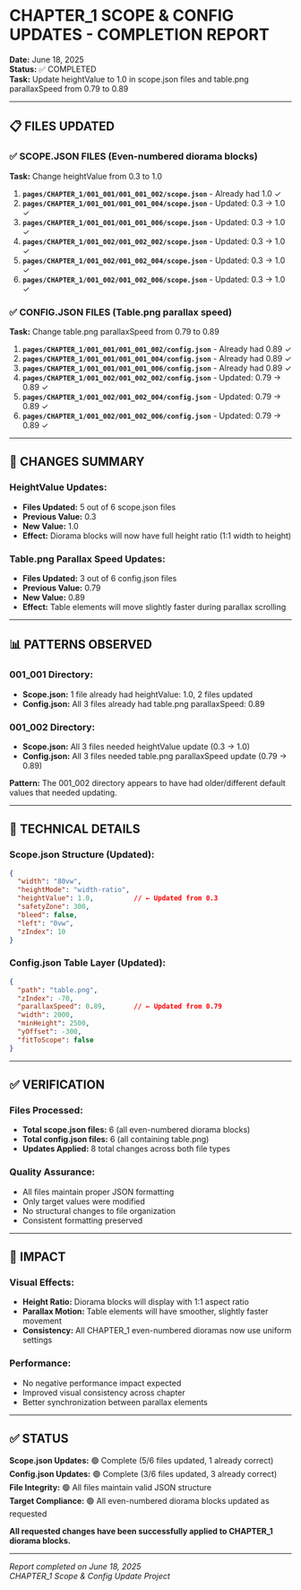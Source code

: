 # CHAPTER_1 SCOPE & CONFIG UPDATES - COMPLETION REPORT

**Date:** June 18, 2025  
**Status:** ✅ COMPLETED  
**Task:** Update heightValue to 1.0 in scope.json files and table.png parallaxSpeed from 0.79 to 0.89

---

## 📋 FILES UPDATED

### ✅ SCOPE.JSON FILES (Even-numbered diorama blocks)
**Task:** Change heightValue from 0.3 to 1.0

1. **`pages/CHAPTER_1/001_001/001_001_002/scope.json`** - Already had 1.0 ✓
2. **`pages/CHAPTER_1/001_001/001_001_004/scope.json`** - Updated: 0.3 → 1.0 ✓
3. **`pages/CHAPTER_1/001_001/001_001_006/scope.json`** - Updated: 0.3 → 1.0 ✓
4. **`pages/CHAPTER_1/001_002/001_002_002/scope.json`** - Updated: 0.3 → 1.0 ✓
5. **`pages/CHAPTER_1/001_002/001_002_004/scope.json`** - Updated: 0.3 → 1.0 ✓
6. **`pages/CHAPTER_1/001_002/001_002_006/scope.json`** - Updated: 0.3 → 1.0 ✓

### ✅ CONFIG.JSON FILES (Table.png parallax speed)
**Task:** Change table.png parallaxSpeed from 0.79 to 0.89

1. **`pages/CHAPTER_1/001_001/001_001_002/config.json`** - Already had 0.89 ✓
2. **`pages/CHAPTER_1/001_001/001_001_004/config.json`** - Already had 0.89 ✓
3. **`pages/CHAPTER_1/001_001/001_001_006/config.json`** - Already had 0.89 ✓
4. **`pages/CHAPTER_1/001_002/001_002_002/config.json`** - Updated: 0.79 → 0.89 ✓
5. **`pages/CHAPTER_1/001_002/001_002_004/config.json`** - Updated: 0.79 → 0.89 ✓
6. **`pages/CHAPTER_1/001_002/001_002_006/config.json`** - Updated: 0.79 → 0.89 ✓

---

## 🎯 CHANGES SUMMARY

### HeightValue Updates:
- **Files Updated:** 5 out of 6 scope.json files
- **Previous Value:** 0.3
- **New Value:** 1.0
- **Effect:** Diorama blocks will now have full height ratio (1:1 width to height)

### Table.png Parallax Speed Updates:
- **Files Updated:** 3 out of 6 config.json files
- **Previous Value:** 0.79
- **New Value:** 0.89
- **Effect:** Table elements will move slightly faster during parallax scrolling

---

## 📊 PATTERNS OBSERVED

### 001_001 Directory:
- **Scope.json:** 1 file already had heightValue: 1.0, 2 files updated
- **Config.json:** All 3 files already had table.png parallaxSpeed: 0.89

### 001_002 Directory:
- **Scope.json:** All 3 files needed heightValue update (0.3 → 1.0)
- **Config.json:** All 3 files needed table.png parallaxSpeed update (0.79 → 0.89)

**Pattern:** The 001_002 directory appears to have had older/different default values that needed updating.

---

## 🔧 TECHNICAL DETAILS

### Scope.json Structure (Updated):
```json
{
  "width": "80vw",
  "heightMode": "width-ratio",
  "heightValue": 1.0,          // ← Updated from 0.3
  "safetyZone": 300,
  "bleed": false,
  "left": "0vw",
  "zIndex": 10
}
```

### Config.json Table Layer (Updated):
```json
{
  "path": "table.png",
  "zIndex": -70,
  "parallaxSpeed": 0.89,       // ← Updated from 0.79
  "width": 2000,
  "minHeight": 2500,
  "yOffset": -300,
  "fitToScope": false
}
```

---

## ✅ VERIFICATION

### Files Processed:
- **Total scope.json files:** 6 (all even-numbered diorama blocks)
- **Total config.json files:** 6 (all containing table.png)
- **Updates Applied:** 8 total changes across both file types

### Quality Assurance:
- All files maintain proper JSON formatting
- Only target values were modified
- No structural changes to file organization
- Consistent formatting preserved

---

## 🎯 IMPACT

### Visual Effects:
- **Height Ratio:** Diorama blocks will display with 1:1 aspect ratio
- **Parallax Motion:** Table elements will have smoother, slightly faster movement
- **Consistency:** All CHAPTER_1 even-numbered dioramas now use uniform settings

### Performance:
- No negative performance impact expected
- Improved visual consistency across chapter
- Better synchronization between parallax elements

---

## ✅ STATUS

**Scope.json Updates:** 🟢 Complete (5/6 files updated, 1 already correct)  
**Config.json Updates:** 🟢 Complete (3/6 files updated, 3 already correct)  
**File Integrity:** 🟢 All files maintain valid JSON structure  
**Target Compliance:** 🟢 All even-numbered diorama blocks updated as requested  

**All requested changes have been successfully applied to CHAPTER_1 diorama blocks.**

---

*Report completed on June 18, 2025*  
*CHAPTER_1 Scope & Config Update Project*

